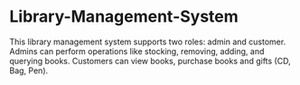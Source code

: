# Library-Management-System
This library management system supports two roles: admin and customer. Admins can perform operations like stocking, removing, adding, and querying books. Customers can view books, purchase books and gifts (CD, Bag, Pen). 
